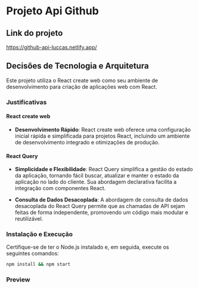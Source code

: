 # Projeto Api Github

## Link do projeto
https://github-api-luccas.netlify.app/

## Decisões de Tecnologia e Arquitetura

Este projeto utiliza o React create web como seu ambiente de desenvolvimento para criação de aplicações web com React.

### Justificativas

#### React create web

- **Desenvolvimento Rápido**: React create web oferece uma configuração inicial rápida e simplificada para projetos React, incluindo um ambiente de desenvolvimento integrado e otimizações de produção.

#### React Query

- **Simplicidade e Flexibilidade**: React Query simplifica a gestão do estado da aplicação, tornando fácil buscar, atualizar e manter o estado da aplicação no lado do cliente. Sua abordagem declarativa facilita a integração com componentes React.

- **Consulta de Dados Desacoplada**: A abordagem de consulta de dados desacoplada do React Query permite que as chamadas de API sejam feitas de forma independente, promovendo um código mais modular e reutilizável.

### Instalação e Execução

Certifique-se de ter o Node.js instalado e, em seguida, execute os seguintes comandos:

```sh
npm install && npm start
```

### Preview

